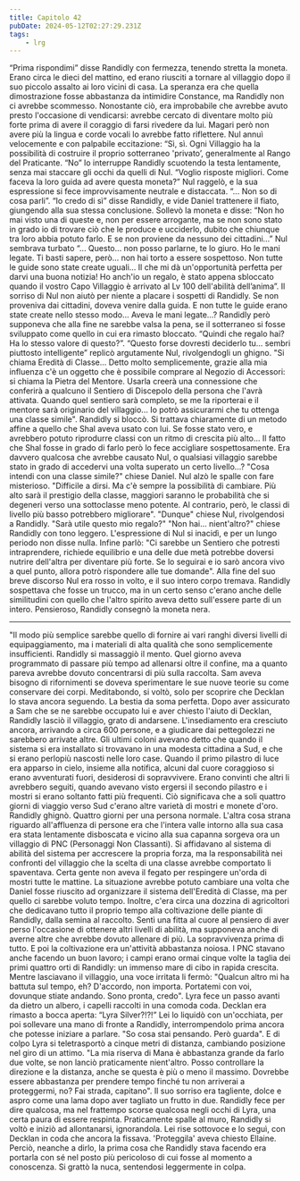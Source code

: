 ```yaml
---
title: Capitolo 42
pubDate: 2024-05-12T02:27:29.231Z
tags:
    - lrg
---
```


“Prima rispondimi” disse Randidly con fermezza, tenendo stretta la moneta. Erano circa le dieci del mattino, ed erano riusciti a tornare al villaggio dopo il suo piccolo assalto ai loro vicini di casa. La speranza era che quella dimostrazione fosse abbastanza da intimidire Constance, ma Randidly non ci avrebbe scommesso. Nonostante ciò, era improbabile che avrebbe avuto presto l'occasione di vendicarsi: avrebbe cercato di diventare molto più forte prima di avere il coraggio di farsi rivedere da lui.
Magari però non avere più la lingua e corde vocali lo avrebbe fatto riflettere.
Nul annuì velocemente e con palpabile eccitazione: “Sì, sì. Ogni Villaggio ha la possibilità di costruire il proprio sotterraneo 'privato’, generalmente al Rango del Praticante.
“No” lo interruppe Randidly scuotendo la testa lentamente, senza mai staccare gli occhi da quelli di Nul. “Voglio risposte migliori. Come faceva la loro guida ad avere questa moneta?”
Nul raggelò, e la sua espressione si fece improvvisamente neutrale e distaccata. “... Non so di cosa parli”.
“Io credo di sì” disse Randidly, e vide Daniel trattenere il fiato, giungendo alla sua stessa conclusione. Sollevò la moneta e disse: “Non ho mai visto una di queste e, non per essere arrogante, ma se non sono stato in grado io di trovare ciò che le produce e ucciderlo, dubito che chiunque tra loro abbia potuto farlo. E se non proviene da nessuno dei cittadini…”
Nul sembrava turbato “... Questo… non posso parlarne, te lo giuro. Ho le mani legate. Ti basti sapere, però… non hai torto a essere sospettoso. Non tutte le guide sono state create uguali… Il che mi dà un'opportunità perfetta per darvi una buona notizia! Ho anch'io un regalo, è stato appena sbloccato quando il vostro Capo Villaggio è arrivato al Lv 100 dell'abilità dell’anima”.
Il sorriso di Nul non aiutò per niente a placare i sospetti di Randidly. Se non proveniva dai cittadini, doveva venire dalla guida. E non tutte le guide erano state create nello stesso modo... Aveva le mani legate…?
Randidly però supponeva che alla fine ne sarebbe valsa la pena, se il sotterraneo si fosse sviluppato come quello in cui era rimasto bloccato. “Quindi che regalo hai? Ha lo stesso valore di questo?”.
“Questo forse dovresti deciderlo tu… sembri piuttosto intelligente” replicò argutamente Nul, rivolgendogli un ghigno. "Si chiama Eredità di Classe... Detto molto semplicemente, grazie alla mia influenza c'è un oggetto che è possibile comprare al Negozio di Accessori: si chiama la Pietra del Mentore. Usarla creerà una connessione che conferirà a qualcuno il Sentiero di Discepolo della persona che l'avrà attivata. Quando quel sentiero sarà completo, se me la riporterai e il mentore sarà originario del villaggio... Io potrò assicurarmi che tu ottenga una classe simile".
Randidly si bloccò. Si trattava chiaramente di un metodo affine a quello che Shal aveva usato con lui. Se fosse stato vero, e avrebbero potuto riprodurre classi con un ritmo di crescita più alto...
Il fatto che Shal fosse in grado di farlo però lo fece accigliare sospettosamente. Era davvero qualcosa che avrebbe causato Nul, o qualsiasi villaggio sarebbe stato in grado di accedervi una volta superato un certo livello...?
"Cosa intendi con una classe simile?" chiese Daniel.
Nul alzò le spalle con fare misterioso. "Difficile a dirsi. Ma c'è sempre la possibilità di cambiare. Più alto sarà il prestigio della classe, maggiori saranno le probabilità che si degeneri verso una sottoclasse meno potente. Al contrario, però, le classi di livello più basso potrebbero migliorare".
"Dunque" chiese Nul, rivolgendosi a Randidly. "Sarà utile questo mio regalo?"
"Non hai... nient'altro?" chiese Randidly con tono leggero.
L'espressione di Nul si inacidì, e per un lungo periodo non disse nulla. Infine parlò: "Ci sarebbe un Sentiero che potresti intraprendere, richiede equilibrio e una delle due metà potrebbe doversi nutrire dell'altra per diventare più forte. Se lo seguirai e io sarò ancora vivo a quel punto, allora potrò rispondere alle tue domande".
Alla fine del suo breve discorso Nul era rosso in volto, e il suo intero corpo tremava. Randidly sospettava che fosse un trucco, ma in un certo senso c'erano anche delle similitudini con quello che l'altro spirito aveva detto sull'essere parte di un intero. Pensieroso, Randidly consegnò la moneta nera.
***
"Il modo più semplice sarebbe quello di fornire ai vari ranghi diversi livelli di equipaggiamento, ma i materiali di alta qualità che sono semplicemente insufficienti.
Randidly si massaggiò il mento. Quel giorno aveva programmato di passare più tempo ad allenarsi oltre il confine, ma a quanto pareva avrebbe dovuto concentrarsi di più sulla raccolta. Sam aveva bisogno di rifornimenti se doveva sperimentare le sue nuove teorie su come conservare dei corpi. Meditabondo, si voltò, solo per scoprire che Decklan lo stava ancora seguendo.
La bestia da soma perfetta.
Dopo aver assicurato a Sam che se ne sarebbe occupato lui e aver chiesto l'aiuto di Decklan, Randidly lasciò il villaggio, grato di andarsene. L'insediamento era cresciuto ancora, arrivando a circa 600 persone, e a giudicare dai pettegolezzi ne sarebbero arrivate altre. Gli ultimi coloni avevano detto che quando il sistema si era installato si trovavano in una modesta cittadina a Sud, e che si erano perlopiù nascosti nelle loro case. Quando il primo pilastro di luce era apparso in cielo, insieme alla notifica, alcuni dal cuore coraggioso si erano avventurati fuori, desiderosi di sopravvivere.
Erano convinti che altri li avrebbero seguiti, quando avevano visto ergersi il secondo pilastro e i mostri si erano soltanto fatti più frequenti.
Ciò significava che a soli quattro giorni di viaggio verso Sud c'erano altre varietà di mostri e monete d'oro. Randidly ghignò. Quattro giorni per una persona normale.
L'altra cosa strana riguardo all'affluenza di persone era che l'intera valle intorno alla sua casa era stata lentamente disboscata e vicino alla sua capanna sorgeva ora un villaggio di PNC (Personaggi Non Classanti). Si affidavano al sistema di abilità del sistema per accrescere la propria forza, ma la responsabilità nei confronti del villaggio che la scelta di una classe avrebbe comportato li spaventava.
Certa gente non aveva il fegato per respingere un'orda di mostri tutte le mattine. La situazione avrebbe potuto cambiare una volta che Daniel fosse riuscito ad organizzare il sistema dell'Eredità di Classe, ma per quello ci sarebbe voluto tempo.
Inoltre, c'era circa una dozzina di agricoltori che dedicavano tutto il proprio tempo alla coltivazione delle piante di Randidly, dalla semina al raccolto. Sentì una fitta al cuore al pensiero di aver perso l'occasione di ottenere altri livelli di abilità, ma supponeva anche di averne altre che avrebbe dovuto allenare di più. La sopravvivenza prima di tutto. E poi la coltivazione era un'attività abbastanza noiosa.
I PNC stavano anche facendo un buon lavoro; i campi erano ormai cinque volte la taglia dei primi quattro orti di Randidly: un immenso mare di cibo in rapida crescita.
Mentre lasciavano il villaggio, una voce irritata li fermò: "Qualcun altro mi ha battuta sul tempo, eh? D'accordo, non importa. Portatemi con voi, dovunque stiate andando. Sono pronta, credo".
Lyra fece un passo avanti da dietro un albero, i capelli raccolti in una comoda coda.
Decklan era rimasto a bocca aperta: “Lyra Silver?!?!”
Lei lo liquidò con un'occhiata, per poi sollevare una mano di fronte a Randidly, interrompendolo prima ancora che potesse iniziare a parlare. "So cosa stai pensando. Però guarda".
E di colpo Lyra si teletrasportò a cinque metri di distanza, cambiando posizione nel giro di un attimo.
"La mia riserva di Mana è abbastanza grande da farlo due volte, se non lanciò praticamente nient'altro. Posso controllare la direzione e la distanza, anche se questa è più o meno il massimo. Dovrebbe essere abbastanza per prendere tempo finché tu non arriverai a proteggermi, no? Fai strada, capitano".
Il suo sorriso era tagliente, dolce e aspro come una lama dopo aver tagliato un frutto in due.
Randidly fece per dire qualcosa, ma nel frattempo scorse qualcosa negli occhi di Lyra, una certa paura di essere respinta. Praticamente spalle al muro, Randidly si voltò e iniziò ad allontanarsi, ignorandola.
Lei rise sottovoce e lo seguì, con Decklan in coda che ancora la fissava.
'Proteggila' aveva chiesto Ellaine.
Perciò, neanche a dirlo, la prima cosa che Randidly stava facendo era portarla con sé nel posto più pericoloso di cui fosse al momento a conoscenza. Si grattò la nuca, sentendosi leggermente in colpa.




